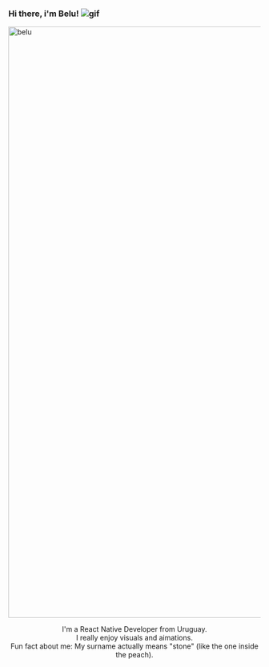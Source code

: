 ### Hi there, i'm Belu! ![gif](https://user-images.githubusercontent.com/80724668/187347840-b626c182-f0ce-410d-b2b3-0045ee045018.gif)

<img width="1180" alt="belu" src="https://user-images.githubusercontent.com/80724668/187347941-99e4be46-11fa-4fcf-bb4e-e95a538e149c.png">

<p align="center">I'm a React Native Developer from Uruguay.<br/>I really enjoy visuals and aimations.<br> Fun fact about me: My surname actually means "stone" (like the one inside the peach). <br></p><br/>

<!--
*


-->

